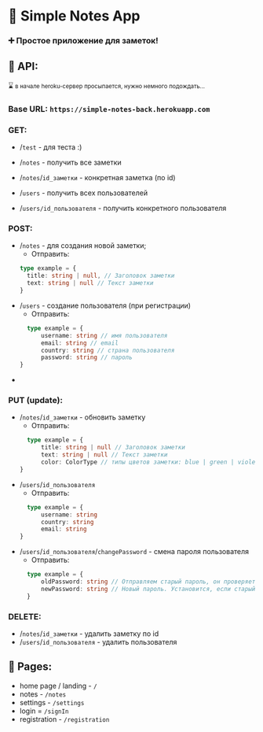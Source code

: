 # 📝 Simple Notes App

### ➕ Простое приложение для заметок!

## 🔗 API:

⌛ <small>в начале heroku-сервер просыпается, нужно немного подождать...</small>

### Base URL: `https://simple-notes-back.herokuapp.com`

### GET:

* /`test` - для теста :)
* /`notes` - получить все заметки
* /`notes`/`id_заметки` - конкретная заметка (по id)

* /`users` - получить всех пользователей
* /`users/id_пользователя` - получить конкретного пользователя

### POST:

* /`notes` - для создания новой заметки;
    * Отправить:
  ```typescript
  type example = {
    title: string | null, // Заголовок заметки
    text: string | null // Текст заметки
  }
    ```  
* /`users` - создание пользователя (при регистрации)
    * Отправить:
  ```typescript
    type example = {
        username: string // имя пользователя
        email: string // email
        country: string // страна пользователя
        password: string // пароль
  }
  ```
*

### PUT (update):

* /`notes`/`id_заметки` - обновить заметку
    * Отправить:
  ```typescript
    type example = {
        title: string | null // Заголовок заметки
        text: string | null // Текст заметки
        color: ColorType // типы цветов заметки: blue | green | violet | mustard | dark |default
  }
  ```
* /`users`/`id_пользователя`
    * Отправить:
  ```typescript
    type example = {
        username: string
        country: string
        email: string
  }
  ```
* /`users`/`id_пользователя`/`changePassword` - смена пароля пользователя
  * Отправить:
  ```typescript
    type example = {
        oldPassword: string // Отправляем старый пароль, он проверяется на беке
        newPassword: string // Новый пароль. Установится, если старый введене правильно
    }     
  ```

### DELETE:

* /`notes`/`id_заметки` - удалить заметку по id
* /`users`/`id_пользователя` - удалить пользователя

## 📃 Pages:

* home page / landing - `/`
* notes - `/notes`
* settings - `/settings`
* login = `/signIn`
* registration - `/registration`